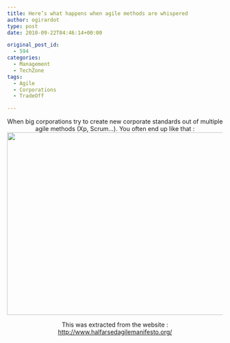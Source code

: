 ```yaml
---
title: Here’s what happens when agile methods are whispered
author: ogirardot
type: post
date: 2010-09-22T04:46:14+00:00

original_post_id:
  - 594
categories:
  - Management
  - TechZone
tags:
  - Agile
  - Corporations
  - TradeOff

---
```

 <!--more-->
<p style="text-align:center;">
  When big corporations try to create new corporate standards out of multiple agile methods (Xp, Scrum...). You often end up like that :<a href="http://ogirardot.wordpress.com/wp-content/uploads/2010/09/halfmanifesto.png"><img loading="lazy" decoding="async" class="aligncenter size-full wp-image-595" title="HalfManifesto" src="http://ogirardot.wordpress.com/wp-content/uploads/2010/09/halfmanifesto.png" alt="" width="586" height="426" /></a>
</p>

<p style="text-align:center;">
  This was extracted from the website : <a href="http://www.halfarsedagilemanifesto.org/" target="_blank">http://www.halfarsedagilemanifesto.org/</a>
</p>